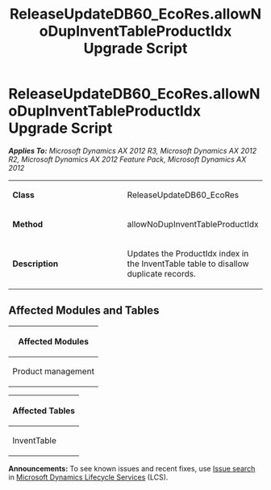 ﻿---
title: ReleaseUpdateDB60_EcoRes.allowNoDupInventTableProductIdx Upgrade Script
TOCTitle: ReleaseUpdateDB60_EcoRes.allowNoDupInventTableProductIdx Upgrade Script
ms:assetid: c1d9c63c-648d-26bd-243d-63fdc64d3293
ms:mtpsurl: https://msdn.microsoft.com/en-us/library/JJ686811(v=AX.60)
ms:contentKeyID: 49711008
ms.date: 05/18/2015
mtps_version: v=AX.60
---

# ReleaseUpdateDB60\_EcoRes.allowNoDupInventTableProductIdx Upgrade Script 


_**Applies To:** Microsoft Dynamics AX 2012 R3, Microsoft Dynamics AX 2012 R2, Microsoft Dynamics AX 2012 Feature Pack, Microsoft Dynamics AX 2012_

<table>
<colgroup>
<col style="width: 50%" />
<col style="width: 50%" />
</colgroup>
<tbody>
<tr class="odd">
<td><p><strong>Class</strong></p></td>
<td><p>ReleaseUpdateDB60_EcoRes</p></td>
</tr>
<tr class="even">
<td><p><strong>Method</strong></p></td>
<td><p>allowNoDupInventTableProductIdx</p></td>
</tr>
<tr class="odd">
<td><p><strong>Description</strong></p></td>
<td><p>Updates the ProductIdx index in the InventTable table to disallow duplicate records.</p></td>
</tr>
</tbody>
</table>


## Affected Modules and Tables

<table>
<colgroup>
<col style="width: 100%" />
</colgroup>
<thead>
<tr class="header">
<th><p>Affected Modules</p></th>
</tr>
</thead>
<tbody>
<tr class="odd">
<td><p>Product management</p></td>
</tr>
</tbody>
</table>


<table>
<colgroup>
<col style="width: 100%" />
</colgroup>
<thead>
<tr class="header">
<th><p>Affected Tables</p></th>
</tr>
</thead>
<tbody>
<tr class="odd">
<td><p>InventTable</p></td>
</tr>
</tbody>
</table>

  
**Announcements:** To see known issues and recent fixes, use [Issue search](http://go.microsoft.com/fwlink/?linkid=389258) in [Microsoft Dynamics Lifecycle Services](http://go.microsoft.com/fwlink/?linkid=306505) (LCS).

